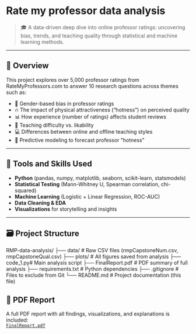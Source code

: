 # Rate my professor data analysis

> 🎓 A data-driven deep dive into online professor ratings: uncovering bias, trends, and teaching quality through statistical and machine learning methods.

---

## 📌 Overview

This project explores over 5,000 professor ratings from RateMyProfessors.com to answer 10 research questions across themes such as:

- 🌟 Gender-based bias in professor ratings
- 🔥 The impact of physical attractiveness (“hotness”) on perceived quality
- 📊 How experience (number of ratings) affects student reviews
- 🧠 Teaching difficulty vs. likability
- 💻 Differences between online and offline teaching styles
- 🤖 Predictive modeling to forecast professor "hotness"

---

## 🧰 Tools and Skills Used

- **Python** (pandas, numpy, matplotlib, seaborn, scikit-learn, statsmodels)
- **Statistical Testing** (Mann-Whitney U, Spearman correlation, chi-squared)
- **Machine Learning** (Logistic + Linear Regression, ROC-AUC)
- **Data Cleaning & EDA**
- **Visualizations** for storytelling and insights

---

## 🗃️ Project Structure

RMP-data-analysis/
├── data/ # Raw CSV files (rmpCapstoneNum.csv, rmpCapstoneQual.csv)
├── plots/ # All figures saved from analysis
├── code_1.py# Main analysis script
├── FinalReport.pdf # PDF summary of full analysis
├── requirements.txt # Python dependencies
├── .gitignore # Files to exclude from Git
└── README.md # Project documentation (this file)

## 📄 PDF Report

A full PDF report with all findings, visualizations, and explanations is included:  
[`FinalReport.pdf`](FinalReport.pdf)
